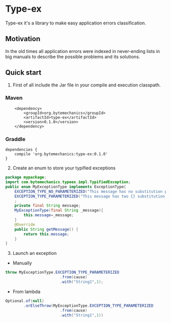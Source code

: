 # Type-ex
Type-ex it's a library to make easy application errors classification. 

## Motivation
In the old times all application errors were indexed in never-ending lists in big manuals to describe the possible problems and its solutions. 

## Quick start
1. First of all include the Jar file in your compile and execution classpath.
### Maven
```Maven POM
	<dependency>
		<groupId>org.bytemechanics</groupId>
		<artifactId>type-ex</artifactId>
		<version>0.1.0</version>
	</dependency>
```
### Graddle
```Gradle
dependencies {
    compile 'org.bytemechanics:type-ex:0.1.0'
}
```
2. Create an enum to store your typified exceptions
```Java
package mypackage;
import com.bytemechanics.typeex.impl.TypifiedException;
public enum MyExceptionType implements ExceptionType{
	EXCEPTION_TYPE_NO_PARAMETERIZED("This message has no substitution parameters"),
	EXCEPTION_TYPE_PARAMETERIZED("This message has two {} substitution parameters {}"),
	;	
	private final String message;
	MyExceptionType(final String _message){
		this.message=_message;
	}	
	@Override
	public String getMessage() {
		return this.message;
	}
}
```
3. Launch an exception
* Manually
```Java
throw MyExceptionType.EXCEPTION_TYPE_PARAMETERIZED
						.from(cause)
						.with("String1",1);
```
* From lambda
```Java
Optional.of(null)
		.orElseThrow(MyExceptionType.EXCEPTION_TYPE_PARAMETERIZED
						.from(cause)
						.with("String1",1))
```
